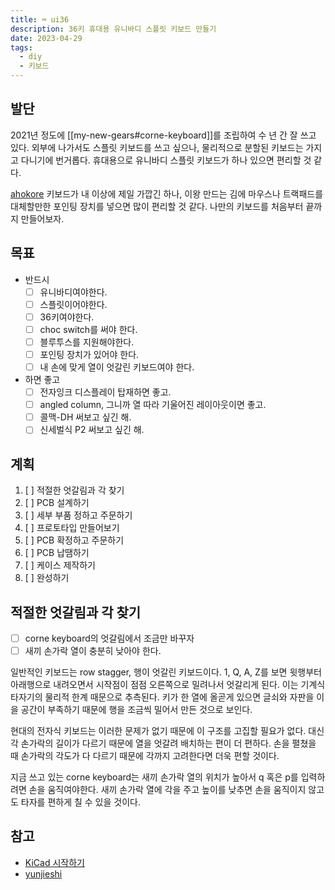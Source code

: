 ```yaml
---
title: ⌨️ ui36
description: 36키 휴대용 유니바디 스플릿 키보드 만들기
date: 2023-04-29
tags:
  - diy
  - 키보드
---
```


## 발단

2021년 정도에 [[my-new-gears#corne-keyboard]]를 조립하여 수 년 간 잘 쓰고 있다.
외부에 나가서도 스플릿 키보드를 쓰고 싶으나, 물리적으로 분할된 키보드는 가지고
다니기에 번거롭다. 휴대용으로 유니바디 스플릿 키보드가 하나 있으면 편리할 것
같다.

[ahokore](https://github.com/dezlidezlidezli/ahokore) 키보드가 내 이상에 제일
가깝긴 하나, 이왕 만드는 김에 마우스나 트랙패드를 대체할만한 포인팅 장치를
넣으면 많이 편리할 것 같다. 나만의 키보드를 처음부터 끝까지 만들어보자.

## 목표

- 반드시
  - [ ] 유니바디여야한다.
  - [ ] 스플릿이어야한다.
  - [ ] 36키여야한다.
  - [ ] choc switch를 써야 한다.
  - [ ] 블루투스를 지원해야한다.
  - [ ] 포인팅 장치가 있어야 한다.
  - [ ] 내 손에 맞게 열이 엇갈린 키보드여야 한다.
- 하면 좋고
  - [ ] 전자잉크 디스플레이 탑재하면 좋고.
  - [ ] angled column, 그니까 열 따라 기울어진 레이아웃이면 좋고.
  - [ ] 콜맥-DH 써보고 싶긴 해.
  - [ ] 신세벌식 P2 써보고 싶긴 해.

## 계획

1. [ ] 적절한 엇갈림과 각 찾기
2. [ ] PCB 설계하기
3. [ ] 세부 부품 정하고 주문하기
4. [ ] 프로토타입 만들어보기
5. [ ] PCB 확정하고 주문하기
6. [ ] PCB 납땜하기
7. [ ] 케이스 제작하기
8. [ ] 완성하기

## 적절한 엇갈림과 각 찾기

- [ ] corne keyboard의 엇갈림에서 조금만 바꾸자
- [ ] 새끼 손가락 열이 충분히 낮아야 한다.

일반적인 키보드는 row stagger, 행이 엇갈린 키보드이다. 1, Q, A, Z를 보면
윗행부터 아래행으로 내려오면서 시작점이 점점 오른쪽으로 밀려나서 엇갈리게 된다.
이는 기계식 타자기의 물리적 한계 때문으로 추측된다. 키가 한 열에 올곧게 있으면
글쇠와 자판을 이을 공간이 부족하기 때문에 행을 조금씩 밀어서 만든 것으로 보인다.

현대의 전자식 키보드는 이러한 문제가 없기 때문에 이 구조를 고집할 필요가 없다.
대신 각 손가락의 길이가 다르기 때문에 열을 엇갈려 배치하는 편이 더 편하다.
손을 펼쳤을 때 손가락의 각도가 다 다르기 때문에 각까지 고려한다면 더욱 편할 것이다.

지금 쓰고 있는 corne keyboard는 새끼 손가락 열의 위치가 높아서 q 혹은 p를
입력하려면 손을 움직여야한다. 새끼 손가락 열에 각을 주고 높이를 낮추면 손을
움직이지 않고도 타자를 편하게 칠 수 있을 것이다.

## 참고

- [KiCad 시작하기](https://wikidocs.net/book/5371)
- [yunjieshi](https://github.com/yunjieshi/ya36)
